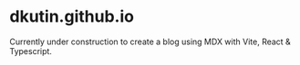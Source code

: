 # dkutin.github.io

Currently under construction to create a blog using MDX with Vite, React & Typescript.